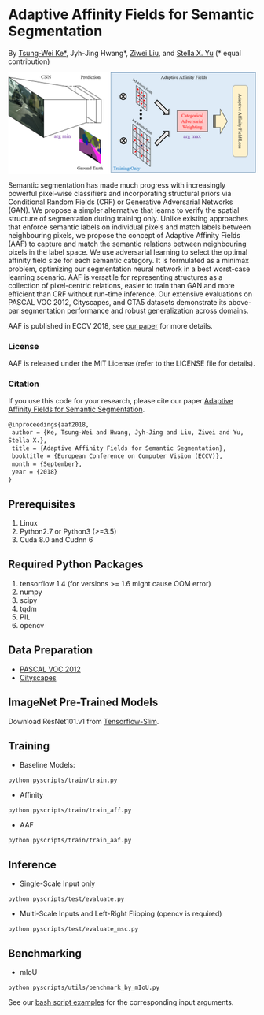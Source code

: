 # Adaptive Affinity Fields for Semantic Segmentation

By [Tsung-Wei Ke*](https://www1.icsi.berkeley.edu/~twke/), Jyh-Jing Hwang*, [Ziwei Liu](https://liuziwei7.github.io/), 
and [Stella X. Yu](http://www1.icsi.berkeley.edu/~stellayu/) (* equal contribution)

<img align="center" img src="misc/architecture.png" width="720">

Semantic segmentation has made much progress with increasingly powerful pixel-wise classifiers and incorporating structural 
priors via Conditional Random Fields (CRF) or Generative Adversarial Networks (GAN). We propose a simpler alternative that 
learns to verify the spatial structure of segmentation during training only. Unlike existing approaches that enforce semantic 
labels on individual pixels and match labels between neighbouring pixels, we propose the concept of Adaptive Affinity Fields 
(AAF) to capture and match the semantic relations between neighbouring pixels in the label space. We use adversarial learning 
to select the optimal affinity field size for each semantic category. It is formulated as a minimax problem, optimizing our 
segmentation neural network in a best worst-case learning scenario. AAF is versatile for representing structures as a collection 
of pixel-centric relations, easier to train than GAN and more efficient than CRF without run-time inference. Our extensive evaluations 
on PASCAL VOC 2012, Cityscapes, and GTA5 datasets demonstrate its above-par segmentation performance and robust generalization across 
domains. 

AAF is published in ECCV 2018, see [our paper](https://arxiv.org/abs/1803.10335) for more details.

### License
AAF is released under the MIT License (refer to the LICENSE file for details).

### Citation
If you use this code for your research, please cite our paper [Adaptive Affinity Fields for Semantic Segmentation](https://arxiv.org/abs/1803.10335).

```
@inproceedings{aaf2018,
 author = {Ke, Tsung-Wei and Hwang, Jyh-Jing and Liu, Ziwei and Yu, Stella X.},
 title = {Adaptive Affinity Fields for Semantic Segmentation},
 booktitle = {European Conference on Computer Vision (ECCV)},
 month = {September},
 year = {2018} 
}
```

## Prerequisites

1. Linux
2. Python2.7 or Python3 (>=3.5)
3. Cuda 8.0 and Cudnn 6

## Required Python Packages

1. tensorflow 1.4 (for versions >= 1.6 might cause OOM error)
2. numpy
3. scipy
4. tqdm
5. PIL
6. opencv

## Data Preparation

* [PASCAL VOC 2012](http://host.robots.ox.ac.uk/pascal/VOC/voc2012/)
* [Cityscapes](https://www.cityscapes-dataset.com/)

## ImageNet Pre-Trained Models

Download ResNet101.v1 from [Tensorflow-Slim](https://github.com/tensorflow/models/tree/master/research/slim).

## Training

* Baseline Models:
```
python pyscripts/train/train.py
```

* Affinity
```
python pyscripts/train/train_aff.py
```

* AAF
```
python pyscripts/train/train_aaf.py
```

## Inference

* Single-Scale Input only
```
python pyscripts/test/evaluate.py
```

* Multi-Scale Inputs and Left-Right Flipping (opencv is required)
```
python pyscripts/test/evaluate_msc.py
```

## Benchmarking

* mIoU
```
python pyscripts/utils/benchmark_by_mIoU.py
```

See our [bash script examples](/bashscripts/) for the corresponding input arguments.
